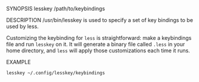 SYNOPSIS
  lesskey /path/to/keybindings

DESCRIPTION
  /usr/bin/lesskey is used to specify a set of key bindings to be used by less.

  Customizing the keybinding for `less` is straightforward:
make a keybindings file and run `lesskey` on it.
It will generate a binary file called ``.less`` in your home directory,
and `less` will apply those customizations each time it runs.

EXAMPLE
```sh
lesskey ~/.config/lesskey/keybindings
```
